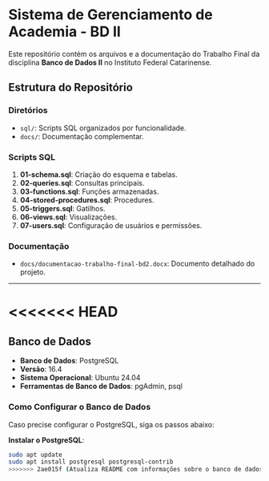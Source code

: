 # Sistema de Gerenciamento de Academia - BD II

Este repositório contém os arquivos e a documentação do Trabalho Final da disciplina **Banco de Dados II** no Instituto Federal Catarinense.

## Estrutura do Repositório

### Diretórios
- `sql/`: Scripts SQL organizados por funcionalidade.
- `docs/`: Documentação complementar.

### Scripts SQL
1. **01-schema.sql**: Criação do esquema e tabelas.
2. **02-queries.sql**: Consultas principais.
3. **03-functions.sql**: Funções armazenadas.
4. **04-stored-procedures.sql**: Procedures.
5. **05-triggers.sql**: Gatilhos.
6. **06-views.sql**: Visualizações.
7. **07-users.sql**: Configuração de usuários e permissões.

### Documentação
- `docs/documentacao-trabalho-final-bd2.docx`: Documento detalhado do projeto.

---

<<<<<<< HEAD
=======
## Banco de Dados

- **Banco de Dados**: PostgreSQL
- **Versão**: 16.4
- **Sistema Operacional**: Ubuntu 24.04
- **Ferramentas de Banco de Dados**: pgAdmin, psql

### Como Configurar o Banco de Dados
Caso precise configurar o PostgreSQL, siga os passos abaixo:

 **Instalar o PostgreSQL**:
   ```bash
   sudo apt update
   sudo apt install postgresql postgresql-contrib
>>>>>>> 2ae015f (Atualiza README com informações sobre o banco de dados PostgreSQL e versão)


